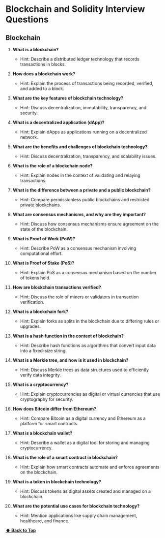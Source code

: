 # Blockchain and Solidity Interview Questions

## Blockchain

1. **What is a blockchain?**

   - Hint: Describe a distributed ledger technology that records transactions in blocks.

2. **How does a blockchain work?**

   - Hint: Explain the process of transactions being recorded, verified, and added to a block.

3. **What are the key features of blockchain technology?**

   - Hint: Discuss decentralization, immutability, transparency, and security.

4. **What is a decentralized application (dApp)?**

   - Hint: Explain dApps as applications running on a decentralized network.

5. **What are the benefits and challenges of blockchain technology?**

   - Hint: Discuss decentralization, transparency, and scalability issues.

6. **What is the role of a blockchain node?**

   - Hint: Explain nodes in the context of validating and relaying transactions.

7. **What is the difference between a private and a public blockchain?**

   - Hint: Compare permissionless public blockchains and restricted private blockchains.

8. **What are consensus mechanisms, and why are they important?**

   - Hint: Discuss how consensus mechanisms ensure agreement on the state of the blockchain.

9. **What is Proof of Work (PoW)?**

   - Hint: Describe PoW as a consensus mechanism involving computational effort.

10. **What is Proof of Stake (PoS)?**

    - Hint: Explain PoS as a consensus mechanism based on the number of tokens held.

11. **How are blockchain transactions verified?**

    - Hint: Discuss the role of miners or validators in transaction verification.

12. **What is a blockchain fork?**

    - Hint: Explain forks as splits in the blockchain due to differing rules or upgrades.

13. **What is a hash function in the context of blockchain?**

    - Hint: Describe hash functions as algorithms that convert input data into a fixed-size string.

14. **What is a Merkle tree, and how is it used in blockchain?**

    - Hint: Discuss Merkle trees as data structures used to efficiently verify data integrity.

15. **What is a cryptocurrency?**

    - Hint: Explain cryptocurrencies as digital or virtual currencies that use cryptography for security.

16. **How does Bitcoin differ from Ethereum?**

    - Hint: Compare Bitcoin as a digital currency and Ethereum as a platform for smart contracts.

17. **What is a blockchain wallet?**

    - Hint: Describe a wallet as a digital tool for storing and managing cryptocurrency.

18. **What is the role of a smart contract in blockchain?**

    - Hint: Explain how smart contracts automate and enforce agreements on the blockchain.

19. **What is a token in blockchain technology?**

    - Hint: Discuss tokens as digital assets created and managed on a blockchain.

20. **What are the potential use cases for blockchain technology?**

    - Hint: Mention applications like supply chain management, healthcare, and finance.

**[⬆ Back to Top](#blockchain)**
